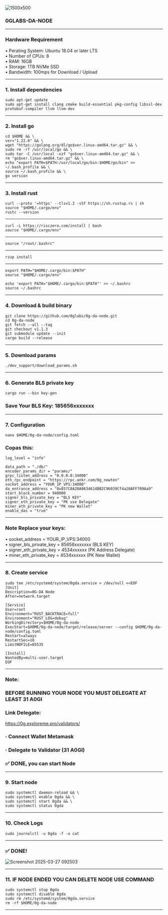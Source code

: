 ![1500x500](https://github.com/user-attachments/assets/e8a1d1b3-2ecc-4271-b7fd-24c77a45ca7e)

### 0GLABS-DA-NODE
<hr>

### Hardware Requirement
• Perating System: Ubuntu 18.04 or later LTS <br>
• Number of CPUs: 8 <br>
• RAM: 16GB <br>
• Storage: 1TB NVMe SSD <br>
• Bandwidth: 100mps for Download / Upload <br>
<hr>

### 1. Install dependencies
```
sudo apt-get update
sudo apt-get install clang cmake build-essential pkg-config libssl-dev protobuf-compiler llvm llvm-dev
```
<hr>

### 2. Install go
```
cd $HOME && \
ver="1.22.0" && \
wget "https://golang.org/dl/go$ver.linux-amd64.tar.gz" && \
sudo rm -rf /usr/local/go && \
sudo tar -C /usr/local -xzf "go$ver.linux-amd64.tar.gz" && \
rm "go$ver.linux-amd64.tar.gz" && \
echo "export PATH=$PATH:/usr/local/go/bin:$HOME/go/bin" >> ~/.bash_profile && \
source ~/.bash_profile && \
go version
```
<hr>

### 3. Install rust
```
curl --proto '=https' --tlsv1.2 -sSf https://sh.rustup.rs | sh
source "$HOME/.cargo/env"
rustc --version
```
<hr>

```
curl -L https://risczero.com/install | bash
source "$HOME/.cargo/env"
```
<hr>

```
source "/root/.bashrc"
```
<hr>

```
rzup install
```
<hr>

```
export PATH="$HOME/.cargo/bin:$PATH"
source "$HOME/.cargo/env"

echo 'export PATH="$HOME/.cargo/bin:$PATH"' >> ~/.bashrc
source ~/.bashrc
```
<hr>

### 4. Download & build binary
```
git clone https://github.com/0glabs/0g-da-node.git
cd 0g-da-node
git fetch --all --tag
git checkout v1.1.3
git submodule update --init
cargo build --release
```
<hr>

### 5. Download params
```
./dev_support/download_params.sh
```
<hr>

### 6. Generate BLS private key
```
cargo run --bin key-gen
```
### Save Your BLS Key: 185656xxxxxxx
<hr>

### 7. Configuration
```
nano $HOME/0g-da-node/config.toml
```
### Copas this:
```
log_level = "info"

data_path = "./db/"
encoder_params_dir = "params/"
grpc_listen_address = "0.0.0.0:34000"
eth_rpc_endpoint = "https://rpc.ankr.com/0g_newton"
socket_address = "YOUR_IP_VPS:34000"
da_entrance_address = "0x857C0A28A8634614BB2C96039Cf4a20AFF709Aa9"
start_block_number = 940000
signer_bls_private_key = "BLS KEY"
signer_eth_private_key = "PK use Delegate"
miner_eth_private_key = "PK new Wallet"
enable_das = "true"
```
<hr>

### Note Replace your keys:<br>
• socket_address = YOUR_IP_VPS:34000 <br>
• signer_bls_private_key = 85656xxxxxxx (BLS KEY) <br>
• signer_eth_private_key = 4534xxxxxx (PK Address Delegate) <br>
• miner_eth_private_key = 4534xxxxxx (PK New Wallet)
<hr>

### 8. Create service
```
sudo tee /etc/systemd/system/0gda.service > /dev/null <<EOF
[Unit]
Description=0G-DA Node
After=network.target

[Service]
User=root
Environment="RUST_BACKTRACE=full"
Environment="RUST_LOG=debug"
WorkingDirectory=$HOME/0g-da-node
ExecStart=$HOME/0g-da-node/target/release/server --config $HOME/0g-da-node/config.toml
Restart=always
RestartSec=10
LimitNOFILE=65535

[Install]
WantedBy=multi-user.target
EOF
```
<hr>

### Note:
### BEFORE RUNNING YOUR NODE YOU MUST DELEGATE AT LEAST 31 A0GI
### Link Delegate:
https://0g.exploreme.pro/validators/
### ▫️  Connect Wallet Metamask
### ▫️  Delegate to Validator (31 A0GI)
### ✅ DONE, you can start Node
<hr>

### 9. Start node
```
sudo systemctl daemon-reload && \
sudo systemctl enable 0gda && \
sudo systemctl start 0gda && \
sudo systemctl status 0gda
```
<hr>

### 10. Check Logs
```
sudo journalctl -u 0gda -f -o cat
```
<hr>

### ✅ DONE!
![Screenshot 2025-03-27 092503](https://github.com/user-attachments/assets/d93837a2-4822-4429-be46-e21cc14dc293)
<hr>

### 11. IF NODE ENDED YOU CAN DELETE NODE USE COMMAND
```
sudo systemctl stop 0gda
sudo systemctl disable 0gda
sudo rm /etc/systemd/system/0gda.service
rm -rf $HOME/0g-da-node
```
<hr>
